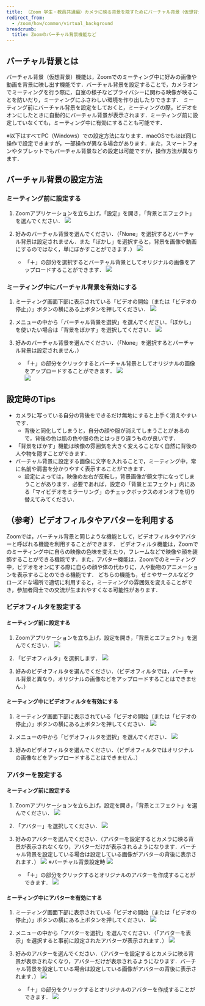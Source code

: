 ```yaml
---
title: （Zoom 学生・教員共通編）カメラに映る背景を隠すためにバーチャル背景（仮想背景）を設定する
redirect_from:
  - /zoom/how/common/virtual_background
breadcrumb:
  title: Zoomのバーチャル背景機能など
---
```


## バーチャル背景とは

バーチャル背景（仮想背景）機能は，Zoomでのミーティング中に好みの画像や動画を背景に映し出す機能です．バーチャル背景を設定することで，カメラオンでミーティングを行う際に，自室の様子などプライバシーに関わる映像が映ることを防いだり，ミーティングにふさわしい環境を作り出したりできます．
ミーティング前にバーチャル背景を設定をしておくと，ミーティングの際，ビデオをオンにしたときに自動的にバーチャル背景が表示されます．ミーティング前に設定していなくても，ミーティング中に有効にすることも可能です．

※以下はすべてPC（Windows）での設定方法になります．macOSでもほぼ同じ操作で設定できますが，一部操作が異なる場合があります．また，スマートフォンやタブレットでもバーチャル背景などの設定は可能ですが，操作方法が異なります．

## バーチャル背景の設定方法

### ミーティング前に設定する

1. Zoomアプリケーションを立ち上げ，「設定」を開き，「背景とエフェクト」を選んでください．
  ![](images/open_settings.png)

2. 好みのバーチャル背景を選んでください．（「None」を選択するとバーチャル背景は設定されません．また「ぼかし」を選択すると，背景を画像や動画にするのではなく，単にぼかすことができます．）
  ![](images/open_settings_of_virtual_screen.png)

   * 「＋」の部分を選択するとバーチャル背景としてオリジナルの画像をアップロードすることができます．
     ![](images/add_virtual_screen.png)

### ミーティング中にバーチャル背景を有効にする

1. ミーティング画面下部に表示されている「ビデオの開始（または「ビデオの停止」）」ボタンの横にある上ボタンを押してください．
  ![](images/open_settings_of_video.png)

2. メニューの中から「バーチャル背景を選択」を選んでください．「ぼかし」を使いたい場合は「背景をぼかす」を選択してください．
  ![](images/select_settings_of_virtual_screen.png)

3. 好みのバーチャル背景を選んでください．（「None」を選択するとバーチャル背景は設定されません．）
   * 「＋」の部分をクリックするとバーチャル背景としてオリジナルの画像をアップロードすることができます．
     ![](images/open_settings_of_virtual_screen.png)
      <br/>
     ![](images/add_virtual_screen.png)

## 設定時のTips

* カメラに写っている自分の背後をできるだけ無地にすると上手く消えやすいです．
    * 背後と同化してしまうと，自分の顔や服が消えてしまうことがあるので，背後の色は肌の色や服の色とはっきり違うものが良いです．
* 「背景をぼかす」機能は映像の雰囲気を大きく変えることなく自然に背後の人や物を隠すことができます．
* バーチャル背景に設定する画像に文字を入れることで，ミーティング中，常に名前や肩書を分かりやすく表示することができます．
    * 設定によっては，映像の左右が反転し，背景画像が鏡文字になってしまうことがあります．必要であれば，設定の「背景とエフェクト」内にある「マイビデオをミラーリング」のチェックボックスのオンオフを切り替えてみてください．

## （参考）ビデオフィルタやアバターを利用する

Zoomでは，バーチャル背景と同じような機能として，ビデオフィルタやアバターと呼ばれる機能を利用することができます．
ビデオフィルタ機能は，Zoomでのミーティング中に自らの映像の色味を変えたり，フレームなどで映像や顔を装飾することができる機能です．また，アバター機能は，Zoomでのミーティング中，ビデオをオンにする際に自らの顔や体の代わりに，人や動物のアニメーションを表示することのできる機能です．
どちらの機能も，ゼミやサークルなどクローズドな場所で適切に利用すると，ミーティングの雰囲気を変えることができ，参加者同士での交流が生まれやすくなる可能性があります．

### ビデオフィルタを設定する

#### ミーティング前に設定する

1. Zoomアプリケーションを立ち上げ，設定を開き，「背景とエフェクト」を選んでください．
  ![](images/open_settings.png)

2. 「ビデオフィルタ」を選択します．
  ![](images/open_settings_of_video_filter.png)

3. 好みのビデオフィルタを選んでください．（ビデオフィルタでは，バーチャル背景と異なり，オリジナルの画像などをアップロードすることはできません．）

#### ミーティング中にビデオフィルタを有効にする

1. ミーティング画面下部に表示されている「ビデオの開始（または「ビデオの停止」）」ボタンの横にある上ボタンを押してください．
  ![](images/open_settings_of_video.png)

2. メニューの中から「ビデオフィルタを選択」を選んでください．
  ![](images/select_settings_of_video_filter.png)

3. 好みのビデオフィルタを選んでください．（ビデオフィルタではオリジナルの画像などをアップロードすることはできません．）

### アバターを設定する

#### ミーティング前に設定する

1. Zoomアプリケーションを立ち上げ，設定を開き，「背景とエフェクト」を選んでください．
  ![](images/open_settings.png)

2. 「アバター」を選択してください．
  ![](images/open_settings_of_avatar.png)

3. 好みのアバターを選んでください．（アバターを設定するとカメラに映る背景が表示されなくなり，アバターだけが表示されるようになります．バーチャル背景を設定している場合は設定している画像がアバターの背後に表示されます．）
  ![](images/select_avatar.png)
  ※バーチャル背景設定時
    ![](images/avatar_with_virtual_screen.png)

   * 「＋」の部分をクリックするとオリジナルのアバターを作成することができます．
    ![](images/add_original_avatar.png)

#### ミーティング中にアバターを有効にする

1. ミーティング画面下部に表示されている「ビデオの開始（または「ビデオの停止」）」ボタンの横にある上ボタンを押してください．
  ![](images/open_settings_of_video.png)

2. メニューの中から「アバターを選択」を選んでください．（「アバターを表示」を選択すると事前に設定されたアバターが表示されます．）
  ![](images/select_settings_of_avatar.png)

3. 好みのアバターを選んでください．（アバターを設定するとカメラに映る背景が表示されなくなり，アバターだけが表示されるようになります．バーチャル背景を設定している場合は設定している画像がアバターの背後に表示されます．）
  ![](images/select_avatar.png)

   * 「＋」の部分をクリックするとオリジナルのアバターを作成することができます．
  ![](images/add_original_avatar.png)
